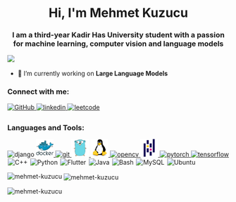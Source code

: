 <h1 align="center">Hi, I'm Mehmet Kuzucu</h1>
<h3 align="center">I am a third-year Kadir Has University student with a passion for machine learning, computer vision and language models</h3>

![](https://komarev.com/ghpvc/?username=mehmet-kuzucu&base=150)

- 🔭 I’m currently working on **Large Language Models**

<h3 align="left">Connect with me:</h3>
<p align="left">
<a href="https://github.com/mehmet-kuzucu" target="_blank">
<img src=https://img.shields.io/badge/GitHub-100000?style=for-the-badge&logo=github&logoColor=white alt=GitHub style="margin-bottom: 5px;" />
</a>
<a href="https://linkedin.com/in/mehmet-kuzucu" target="_blank">
<img src=https://img.shields.io/badge/LinkedIn-0077B5?style=for-the-badge&logo=linkedin&logoColor=white alt=linkedin style="margin-bottom: 5px;" />
</a>  
<a href="https://leetcode.com/mehmetkuzucu/" target="_blank">
<img src=https://img.shields.io/badge/-LeetCode-FFA116?style=for-the-badge&logo=LeetCode&logoColor=black alt=leetcode style="margin-bottom: 5px;" />
</a>  
</p>

<h3 align="left">Languages and Tools:</h3>

<p align="left>
<a href="https://www.djangoproject.com/" target="_blank" rel="noreferrer"> <img src="https://cdn.worldvectorlogo.com/logos/django.svg" alt="django" width="40" height="40"/> </a> 
<a href="https://www.docker.com/" target="_blank" rel="noreferrer"> <img src="https://raw.githubusercontent.com/devicons/devicon/master/icons/docker/docker-original-wordmark.svg" alt="docker" width="40" height="40"/> </a> <a href="https://git-scm.com/" target="_blank" rel="noreferrer"> <img src="https://www.vectorlogo.zone/logos/git-scm/git-scm-icon.svg" alt="git" width="40" height="40"/> </a> 
<a href="https://golang.org" target="_blank" rel="noreferrer"> <img src="https://raw.githubusercontent.com/devicons/devicon/master/icons/go/go-original.svg" alt="go" width="40" height="40"/> </a> 
<a href="https://www.linux.org/" target="_blank" rel="noreferrer"> <img src="https://raw.githubusercontent.com/devicons/devicon/master/icons/linux/linux-original.svg" alt="linux" width="40" height="40"/> </a> 
<a href="https://opencv.org/" target="_blank" rel="noreferrer"> <img src="https://www.vectorlogo.zone/logos/opencv/opencv-icon.svg" alt="opencv" width="40" height="40"/> </a> 
<a href="https://pandas.pydata.org/" target="_blank" rel="noreferrer"> <img src="https://raw.githubusercontent.com/devicons/devicon/2ae2a900d2f041da66e950e4d48052658d850630/icons/pandas/pandas-original.svg" alt="pandas" width="40" height="40"/> </a> 
<a href="https://pytorch.org/" target="_blank" rel="noreferrer"> <img src="https://www.vectorlogo.zone/logos/pytorch/pytorch-icon.svg" alt="pytorch" width="40" height="40"/> </a>
<a href="https://www.tensorflow.org" target="_blank" rel="noreferrer"> <img src="https://www.vectorlogo.zone/logos/tensorflow/tensorflow-icon.svg" alt="tensorflow" width="40" height="40"/> </a> 
<img style="margin: 1px" src="https://img.shields.io/badge/C%2B%2B-00599C?style=for-the-badge&logo=c%2B%2B&logoColor=white" alt="C++" height="25" /> 
<img style="margin: 1px" src="https://img.shields.io/badge/Python-FFD43B?style=for-the-badge&logo=python&logoColor=blue" alt="Python" height="25" /> 
<img style="margin: 1px" src="https://img.shields.io/badge/Flutter-02569B?style=for-the-badge&logo=flutter&logoColor=white" alt="Flutter" height="25" />
<img style="margin: 1px" src="https://img.shields.io/badge/Java-5382A1?style=for-the-badge&logo=CoffeeScript" 
alt="Java" height="25" /> 
<img style="margin: 1px" src="https://img.shields.io/badge/Shell_Script-121011?style=for-the-badge&logo=gnu-bash&logoColor=white" alt="Bash" height="25" /> 
<img style="margin: 1px" src="https://img.shields.io/badge/MySQL-005C84?style=for-the-badge&logo=mysql&logoColor=white" alt="MySQL" height="25" /> 
<img style="margin: 1px" src="https://img.shields.io/badge/Ubuntu-E95420?style=for-the-badge&logo=ubuntu&logoColor=white" alt="Ubuntu" height="25" /> 
</p>

<p><img align="left" src="https://github-readme-stats.vercel.app/api/top-langs?username=mehmet-kuzucu&show_icons=true&locale=en&layout=compact" alt="mehmet-kuzucu" /></p>

<p>&nbsp;<img align="center" src="https://github-readme-stats.vercel.app/api?username=mehmet-kuzucu&show_icons=true&locale=en" alt="mehmet-kuzucu" /></p>

<p><img align="center" src="https://github-readme-streak-stats.herokuapp.com/?user=mehmet-kuzucu&" alt="mehmet-kuzucu" /></p>

